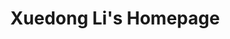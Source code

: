 ---
permalink: /
title: "Xuedong Li's Homepage"
author_profile: true
redirect_from: 
  - /about/
  - /about.html
---